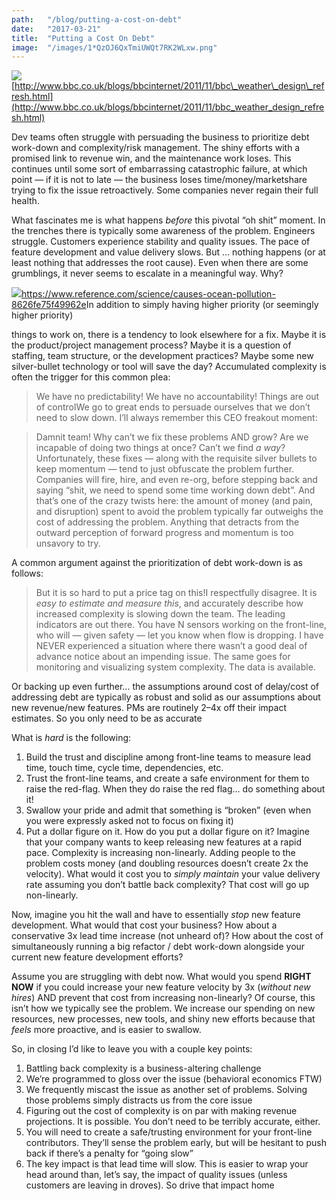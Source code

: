 ```yaml
---
path:	"/blog/putting-a-cost-on-debt"
date:	"2017-03-21"
title:	"Putting a Cost On Debt"
image:	"/images/1*QzOJ6QxTmiUWQt7RK2WLxw.png"
---
```


![](/images/1*QzOJ6QxTmiUWQt7RK2WLxw.png)[http://www.bbc.co.uk/blogs/bbcinternet/2011/11/bbc\_weather\_design\_refresh.html](http://www.bbc.co.uk/blogs/bbcinternet/2011/11/bbc_weather_design_refresh.html)

Dev teams often struggle with persuading the business to prioritize debt work-down and complexity/risk management. The shiny efforts with a promised link to revenue win, and the maintenance work loses. This continues until some sort of embarrassing catastrophic failure, at which point — if it is not to late — the business loses time/money/marketshare trying to fix the issue retroactively. Some companies never regain their full health.

What fascinates me is what happens *before* this pivotal “oh shit” moment. In the trenches there is typically some awareness of the problem. Engineers struggle. Customers experience stability and quality issues. The pace of feature development and value delivery slows. But … nothing happens (or at least nothing that addresses the root cause). Even when there are some grumblings, it never seems to escalate in a meaningful way. Why?

![](/images/1*Av_jv6UYzKlnUISc8DLbCw.png)<https://www.reference.com/science/causes-ocean-pollution-8626fe75f49962e>In addition to simply having higher priority (or seemingly higher priority)

 things to work on, there is a tendency to look elsewhere for a fix. Maybe it is the product/project management process? Maybe it is a question of staffing, team structure, or the development practices? Maybe some new silver-bullet technology or tool will save the day? Accumulated complexity is often the trigger for this common plea:


> We have no predictability! We have no accountability! Things are out of controlWe go to great ends to persuade ourselves that we don’t need to slow down. I’ll always remember this CEO freakout moment:


> Damnit team! Why can’t we fix these problems AND grow? Are we incapable of doing two things at once? Can’t we find *a way*?Unfortunately, these fixes — along with the requisite silver bullets to keep momentum — tend to just obfuscate the problem further. Companies will fire, hire, and even re-org, before stepping back and saying “shit, we need to spend some time working down debt”. And that’s one of the crazy twists here: the amount of money (and pain, and disruption) spent to avoid the problem typically far outweighs the cost of addressing the problem. Anything that detracts from the outward perception of forward progress and momentum is too unsavory to try.

A common argument against the prioritization of debt work-down is as follows:


> But it is so hard to put a price tag on this!I respectfully disagree. It is *easy to estimate and measure this*, and accurately describe how increased complexity is slowing down the team. The leading indicators are out there. You have N sensors working on the front-line, who will — given safety — let you know when flow is dropping. I have NEVER experienced a situation where there wasn’t a good deal of advance notice about an impending issue. The same goes for monitoring and visualizing system complexity. The data is available.

Or backing up even further… the assumptions around cost of delay/cost of addressing debt are typically as robust and solid as our assumptions about new revenue/new features. PMs are routinely 2–4x off their impact estimates. So you only need to be as accurate

What is *hard* is the following:

1. Build the trust and discipline among front-line teams to measure lead time, touch time, cycle time, dependencies, etc.
2. Trust the front-line teams, and create a safe environment for them to raise the red-flag. When they do raise the red flag… do something about it!
3. Swallow your pride and admit that something is “broken” (even when you were expressly asked not to focus on fixing it)
4. Put a dollar figure on it.
How do you put a dollar figure on it? Imagine that your company wants to keep releasing new features at a rapid pace. Complexity is increasing non-linearly. Adding people to the problem costs money (and doubling resources doesn’t create 2x the velocity). What would it cost you to *simply maintain* your value delivery rate assuming you don’t battle back complexity? That cost will go up non-linearly.

Now, imagine you hit the wall and have to essentially *stop* new feature development. What would that cost your business? How about a conservative 3x lead time increase (not unheard of)? How about the cost of simultaneously running a big refactor / debt work-down alongside your current new feature development efforts?

Assume you are struggling with debt now. What would you spend **RIGHT NOW** if you could increase your new feature velocity by 3x (*without new hires*) AND prevent that cost from increasing non-linearly? Of course, this isn’t how we typically see the problem. We increase our spending on new resources, new processes, new tools, and shiny new efforts because that *feels* more proactive, and is easier to swallow.

So, in closing I’d like to leave you with a couple key points:

1. Battling back complexity is a business-altering challenge
2. We’re programmed to gloss over the issue (behavioral economics FTW)
3. We frequently miscast the issue as another set of problems. Solving those problems simply distracts us from the core issue
4. Figuring out the cost of complexity is on par with making revenue projections. It is possible. You don’t need to be terribly accurate, either.
5. You will need to create a safe/trusting environment for your front-line contributors. They’ll sense the problem early, but will be hesitant to push back if there’s a penalty for “going slow”
6. The key impact is that lead time will slow. This is easier to wrap your head around than, let’s say, the impact of quality issues (unless customers are leaving in droves). So drive that impact home
